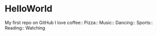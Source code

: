 # HelloWorld
My first repo on GitHub
I love coffee:: Pizza:: Music:: Dancing:: Sports:: Reading:: Watching
